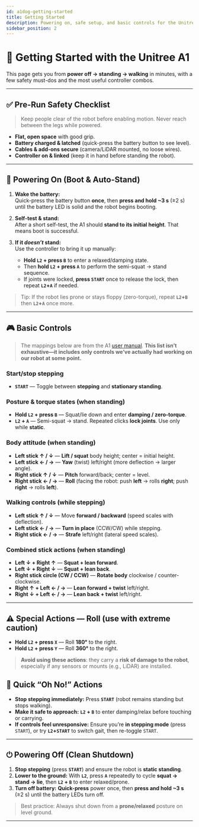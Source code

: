 ```yaml
---
id: a1dog-getting-started
title: Getting Started
description: Powering on, safe setup, and basic controls for the Unitree A1.
sidebar_position: 2
---
```


# 🚀 Getting Started with the Unitree A1

This page gets you from **power off → standing → walking** in minutes, with a few safety must-dos and the most useful controller combos.

---

## ✅ Pre-Run Safety Checklist

> Keep people clear of the robot before enabling motion. Never reach between the legs while powered.

- **Flat, open space** with good grip.
- **Battery charged & latched** (quick-press the battery button to see level).
- **Cables & add-ons secure** (camera/LiDAR mounted, no loose wires).
- **Controller on & linked** (keep it in hand before standing the robot).

---

## 🔋 Powering On (Boot & Auto-Stand)

1. **Wake the battery:**  
   Quick-press the battery button **once**, then **press and hold ~3 s** (≥2 s) until the battery LED is solid and the robot begins booting.

2. **Self-test & stand:**  
   After a short self-test, the A1 should **stand to its initial height**. That means boot is successful.

3. **If it *doesn’t* stand:**  
   Use the controller to bring it up manually:  
   - **Hold `L2` + press `B`** to enter a relaxed/damping state.  
   - Then **hold `L2` + press `A`** to perform the semi-squat → stand sequence.  
   - If joints were locked, **press `START`** once to release the lock, then repeat **`L2`+`A`** if needed.

> Tip: If the robot lies prone or stays floppy (zero-torque), repeat **`L2`+`B`** then **`L2`+`A`** once more.

---

## 🎮 Basic Controls

> The mappings below are from the A1 [user manual](https://www.mybotshop.de/Datasheet/Unitree_A1_User_Manual_v1.0.pdf). **This list isn’t exhaustive—it includes only controls we’ve actually had working on our robot at some point.**

### Start/stop stepping
- **`START`** — Toggle between **stepping** and **stationary standing**.

### Posture & torque states (when standing)
- **Hold `L2` + press `B`** — Squat/lie down and enter **damping / zero-torque**.
- **`L2` + `A`** — Semi-squat → stand. Repeated clicks **lock joints**. Use only while **static**.

### Body attitude (when standing)
- **Left stick ↑ / ↓** — **Lift / squat** body height; center = initial height.
- **Left stick ← / →** — **Yaw** (twist) left/right (more deflection → larger angle).
- **Right stick ↑ / ↓** — **Pitch** forward/back; center = level.
- **Right stick ← / →** — **Roll** (facing the robot: push **left** → rolls **right**; push **right** → rolls **left**).

### Walking controls (while stepping)
- **Left stick ↑ / ↓** — Move **forward / backward** (speed scales with deflection).
- **Left stick ← / →** — **Turn in place** (CCW/CW) while stepping.
- **Right stick ← / →** — **Strafe** left/right (lateral speed scales).

### Combined stick actions (when standing)
- **Left ↓ + Right ↑** — **Squat + lean forward**.  
- **Left ↓ + Right ↓** — **Squat + lean back**.  
- **Right stick circle (CW / CCW)** — **Rotate body** clockwise / counter-clockwise.  
- **Right ↑ + Left ← / →** — **Lean forward + twist** left/right.  
- **Right ↓ + Left ← / →** — **Lean back + twist** left/right.  

---

## ⚠️ Special Actions — Roll (use with extreme caution)

- **Hold `L2` + press `X`** — Roll **180°** to the right.  
- **Hold `L2` + press `Y`** — Roll **360°** to the right.  

> **Avoid using these actions**: they carry a **risk of damage to the robot**, especially if any sensors or mounts (e.g., LiDAR) are installed.

## 🧯 Quick “Oh No!” Actions

- **Stop stepping immediately:** Press **`START`** (robot remains standing but stops walking).  
- **Make it safe to approach:** **`L2` + `B`** to enter damping/relax before touching or carrying.  
- **If controls feel unresponsive:** Ensure you’re **in stepping mode** (press `START`), or try **`L2`+`START`** to switch gait, then re-toggle `START`.

---

## ⏻ Powering Off (Clean Shutdown)

1. **Stop stepping** (press **`START`**) and ensure the robot is **static standing**.  
2. **Lower to the ground:** With **`L2`**, press **`A`** repeatedly to cycle **squat → stand → lie**, then **`L2` + `B`** to enter relaxed/prone.  
3. **Turn off battery:** **Quick-press** power once, then **press and hold ~3 s** (≥2 s) until the battery LEDs turn off.

> Best practice: Always shut down from a **prone/relaxed** posture on level ground.


---